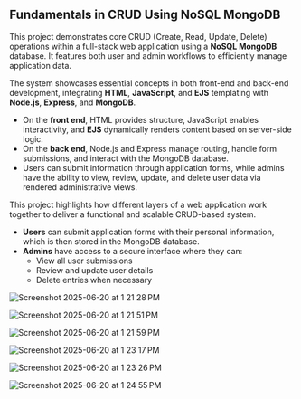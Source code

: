 ## Fundamentals in CRUD Using NoSQL MongoDB

This project demonstrates core CRUD (Create, Read, Update, Delete) operations within a full-stack web application using a **NoSQL MongoDB** database. It features both user and admin workflows to efficiently manage application data.

The system showcases essential concepts in both front-end and back-end development, integrating **HTML**, **JavaScript**, and **EJS** templating with **Node.js**, **Express**, and **MongoDB**. 

- On the **front end**, HTML provides structure, JavaScript enables interactivity, and **EJS** dynamically renders content based on server-side logic.
- On the **back end**, Node.js and Express manage routing, handle form submissions, and interact with the MongoDB database.
- Users can submit information through application forms, while admins have the ability to view, review, update, and delete user data via rendered administrative views.

This project highlights how different layers of a web application work together to deliver a functional and scalable CRUD-based system.

- **Users** can submit application forms with their personal information, which is then stored in the MongoDB database.
- **Admins** have access to a secure interface where they can:
  - View all user submissions
  - Review and update user details
  - Delete entries when necessary

![Screenshot 2025-06-20 at 1 21 28 PM](https://github.com/user-attachments/assets/5fecfe1a-0de7-46cf-96ef-8096f67442ac)

![Screenshot 2025-06-20 at 1 21 51 PM](https://github.com/user-attachments/assets/b78edf98-ca7a-4347-888f-8f33d5d4f39d)

![Screenshot 2025-06-20 at 1 21 59 PM](https://github.com/user-attachments/assets/61f18f0f-c5fa-43e4-bfb3-ad91f6d7eef1)


![Screenshot 2025-06-20 at 1 23 17 PM](https://github.com/user-attachments/assets/00fdd4fc-3043-410e-9c1e-df1c0126f1ac)

![Screenshot 2025-06-20 at 1 23 26 PM](https://github.com/user-attachments/assets/98cf85e6-45ff-493b-9799-09d629b1cfad)

![Screenshot 2025-06-20 at 1 24 55 PM](https://github.com/user-attachments/assets/632dc22c-f399-43cb-9613-74eb16022eb0)



